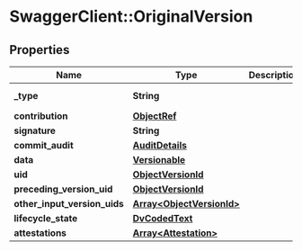 # SwaggerClient::OriginalVersion

## Properties
Name | Type | Description | Notes
------------ | ------------- | ------------- | -------------
**_type** | **String** |  | [optional] [default to &#x27;ORIGINAL_VERSION&#x27;]
**contribution** | [**ObjectRef**](ObjectRef.md) |  | 
**signature** | **String** |  | [optional] 
**commit_audit** | [**AuditDetails**](AuditDetails.md) |  | 
**data** | [**Versionable**](Versionable.md) |  | 
**uid** | [**ObjectVersionId**](ObjectVersionId.md) |  | 
**preceding_version_uid** | [**ObjectVersionId**](ObjectVersionId.md) |  | [optional] 
**other_input_version_uids** | [**Array&lt;ObjectVersionId&gt;**](ObjectVersionId.md) |  | [optional] 
**lifecycle_state** | [**DvCodedText**](DvCodedText.md) |  | 
**attestations** | [**Array&lt;Attestation&gt;**](Attestation.md) |  | [optional] 


